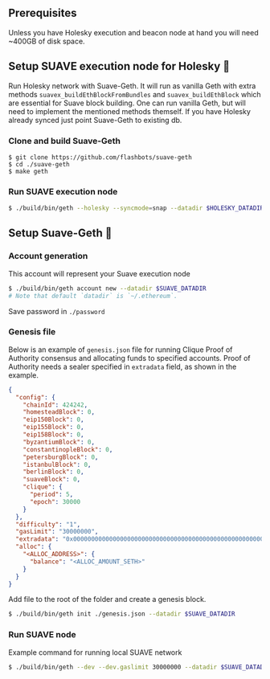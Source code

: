 
## Prerequisites
Unless you have Holesky execution and beacon node at hand you will need ~400GB of disk space.

## Setup SUAVE execution node for Holesky 🧪
Run Holesky network with Suave-Geth. It will run as vanilla Geth with extra methods 
`suavex_buildEthBlockFromBundles` and `suavex_buildEthBlock` which are essential for Suave block building. One can run vanilla Geth, but will need to implement the mentioned methods themself. If you have Holesky already synced just point Suave-Geth to existing db.

### Clone and build Suave-Geth

```
$ git clone https://github.com/flashbots/suave-geth
$ cd ./suave-geth
$ make geth
```
### Run SUAVE execution node

```bash
$ ./build/bin/geth --holesky --syncmode=snap --datadir $HOLESKY_DATADIR --http --http --http.api eth,net,engine,admin,suavex --http.addr 127.0.0.1 --http.port $HOLESKY_RPC_PORT
```

## Setup Suave-Geth 🤖

### Account generation 
This account will represent your Suave execution node

```bash
$ ./build/bin/geth account new --datadir $SUAVE_DATADIR
# Note that default `datadir` is `~/.ethereum`.
```
Save password in `./password`

### Genesis file

Below is an example of `genesis.json` file for running Clique Proof of Authority consensus and allocating funds to specified accounts. Proof of Authority needs a sealer specified in `extradata` field, as shown in the example.

```json
{
  "config": {
    "chainId": 424242,
    "homesteadBlock": 0,
    "eip150Block": 0,
    "eip155Block": 0,
    "eip158Block": 0,
    "byzantiumBlock": 0,
    "constantinopleBlock": 0,
    "petersburgBlock": 0,
    "istanbulBlock": 0,
    "berlinBlock": 0,
    "suaveBlock": 0,
    "clique": {
      "period": 5,
      "epoch": 30000
    }
  },
  "difficulty": "1",
  "gasLimit": "30000000",
  "extradata": "0x0000000000000000000000000000000000000000000000000000000000000000<SEALER_ADDRESS>0000000000000000000000000000000000000000000000000000000000000000000000000000000000000000000000000000000000000000000000000000000000",
  "alloc": {
    "<ALLOC_ADDRESS>": {
      "balance": "<ALLOC_AMOUNT_SETH>"
    }
  }
}
```
Add file to the root of the folder and create a genesis block.
```bash
$ ./build/bin/geth init ./genesis.json --datadir $SUAVE_DATADIR
```
### Run SUAVE node
Example command for running local SUAVE network
```bash
$ ./build/bin/geth --dev --dev.gaslimit 30000000 --datadir $SUAVE_DATADIR --http --http.addr "127.0.0.1" --http.api "eth,web3,net,clique" --allow-insecure-unlock --unlock $SEALER_ADDRESS --password ./password --ws --suave.eth.remote_endpoint "http://localhost:$HOLESKY_RPC_PORT" --miner.gasprice 0 --networkid 424242 --suave.eth.external-whitelist "*"
```